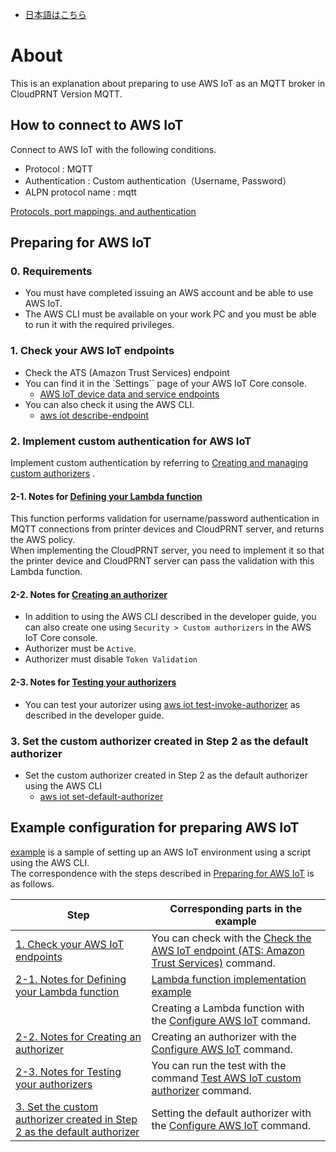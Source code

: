 - [日本語はこちら](README_JP.md)

# About

This is an explanation about preparing to use AWS IoT as an MQTT broker in CloudPRNT Version MQTT.

## How to connect to AWS IoT

Connect to AWS IoT with the following conditions.

- Protocol : MQTT
- Authentication : Custom authentication（Username, Password）
- ALPN protocol name : mqtt

[Protocols, port mappings, and authentication](https://docs.aws.amazon.com/iot/latest/developerguide/protocols.html#protocol-port-mapping)

## Preparing for AWS IoT

### 0. Requirements

- You must have completed issuing an AWS account and be able to use AWS IoT.
- The AWS CLI must be available on your work PC and you must be able to run it with the required privileges.

### 1. Check your AWS IoT endpoints

- Check the ATS (Amazon Trust Services) endpoint
- You can find it in the `Settings`` page of your AWS IoT Core console.
  - [AWS IoT device data and service endpoints](https://docs.aws.amazon.com/iot/latest/developerguide/iot-connect-devices.html#iot-connect-device-endpoints)
- You can also check it using the AWS CLI.
  - [aws iot describe-endpoint](https://awscli.amazonaws.com/v2/documentation/api/latest/reference/iot/describe-endpoint.html)

### 2. Implement custom authentication for AWS IoT

Implement custom authentication by referring to [Creating and managing custom authorizers](https://docs.aws.amazon.com/iot/latest/developerguide/config-custom-auth.html) .

#### 2-1. Notes for [Defining your Lambda function](https://docs.aws.amazon.com/iot/latest/developerguide/config-custom-auth.html#custom-auth-lambda)

This function performs validation for username/password authentication in MQTT connections from printer devices and CloudPRNT server, and returns the AWS policy.  
When implementing the CloudPRNT server, you need to implement it so that the printer device and CloudPRNT server can pass the validation with this Lambda function.

#### 2-2. Notes for [Creating an authorizer](https://docs.aws.amazon.com/iot/latest/developerguide/config-custom-auth.html#custom-auth-create-authorizer)

- In addition to using the AWS CLI described in the developer guide, you can also create one using `Security > Custom authorizers` in the AWS IoT Core console.
- Authorizer must be `Active`.
- Authorizer must disable `Token Validation`


#### 2-3. Notes for [Testing your authorizers](https://docs.aws.amazon.com/iot/latest/developerguide/config-custom-auth.html#custom-auth-testing)

- You can test your autorizer using [aws iot test-invoke-authorizer](https://awscli.amazonaws.com/v2/documentation/api/latest/reference/iot/test-invoke-authorizer.html) as described in the developer guide.

### 3. Set the custom authorizer created in Step 2 as the default authorizer

- Set the custom authorizer created in Step 2 as the default authorizer using the AWS CLI
  - [aws iot set-default-authorizer](https://awscli.amazonaws.com/v2/documentation/api/latest/reference/iot/set-default-authorizer.html)

## Example configuration for preparing AWS IoT

[example](example/README.md) is a sample of setting up an AWS IoT environment using a script using the AWS CLI.  
The correspondence with the steps described in [Preparing for AWS IoT](#preparing-for-aws-iot) is as follows.

| Step | Corresponding parts in the example |
| --- | --- |
| [1. Check your AWS IoT endpoints](#1-check-your-aws-iot-endpoints) | You can check with the [Check the AWS IoT endpoint (ATS: Amazon Trust Services)](example/README.md#check-the-aws-iot-endpoint-ats-amazon-trust-services) command. |
| [2-1. Notes for Defining your Lambda function](#2-1-notes-for-defining-your-lambda-function) | [Lambda function implementation example](example/awscli/lambda/iot_authorizer/index.mjs) |
|| Creating a Lambda function with the [Configure AWS IoT](example/README.md#configure-aws-iot) command. |
| [2-2. Notes for Creating an authorizer](#2-2-notes-for-creating-an-authorizer) | Creating an authorizer with the [Configure AWS IoT](example/README.md#configure-aws-iot) command. |
| [2-3. Notes for Testing your authorizers](#2-3-notes-for-testing-your-authorizers) | You can run the test with the command [Test AWS IoT custom authorizer](example/README.md#test-aws-iot-custom-authorizer) command. |
| [3. Set the custom authorizer created in Step 2 as the default authorizer](#3-set-the-custom-authorizer-created-in-step-2-as-the-default-authorizer) | Setting the default authorizer with the [Configure AWS IoT](example/README.md#configure-aws-iot) command. |
